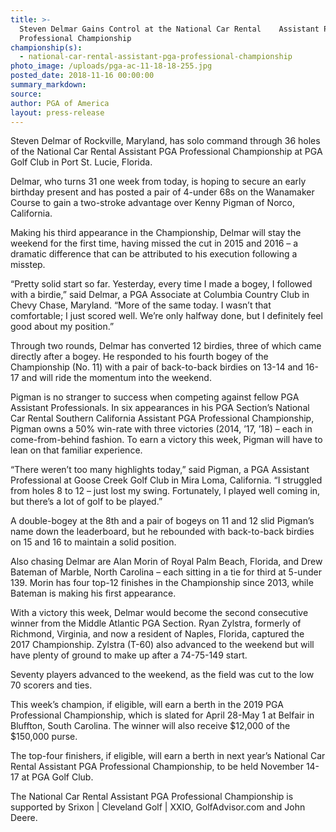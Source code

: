 ```yaml
---
title: >-
  Steven Delmar Gains Control at the National Car Rental    Assistant PGA
  Professional Championship
championship(s):
  - national-car-rental-assistant-pga-professional-championship
photo_image: /uploads/pga-ac-11-18-18-255.jpg
posted_date: 2018-11-16 00:00:00
summary_markdown:
source:
author: PGA of America
layout: press-release
---
```


Steven Delmar of Rockville, Maryland, has solo command through 36 holes of the National Car Rental Assistant PGA Professional Championship at PGA Golf Club in Port St. Lucie, Florida.

Delmar, who turns 31 one week from today, is hoping to secure an early birthday present and has posted a pair of 4-under 68s on the Wanamaker Course to gain a two-stroke advantage over Kenny Pigman of Norco, California.

Making his third appearance in the Championship, Delmar will stay the weekend for the first time, having missed the cut in 2015 and 2016 – a dramatic difference that can be attributed to his execution following a misstep.

“Pretty solid start so far. Yesterday, every time I made a bogey, I followed with a birdie,” said Delmar, a PGA Associate at Columbia Country Club in Chevy Chase, Maryland. “More of the same today. I wasn’t that comfortable; I just scored well. We’re only halfway done, but I definitely feel good about my position.”

Through two rounds, Delmar has converted 12 birdies, three of which came directly after a bogey. He responded to his fourth bogey of the Championship (No. 11) with a pair of back-to-back birdies on 13-14 and 16-17 and will ride the momentum into the weekend.

Pigman is no stranger to success when competing against fellow PGA Assistant Professionals. In six appearances in his PGA Section’s National Car Rental Southern California Assistant PGA Professional Championship, Pigman owns a 50% win-rate with three victories (2014, ’17, ’18) – each in come-from-behind fashion. To earn a victory this week, Pigman will have to lean on that familiar experience.

“There weren’t too many highlights today,” said Pigman, a PGA Assistant Professional at Goose Creek Golf Club in Mira Loma, California. “I struggled from holes 8 to 12 – just lost my swing. Fortunately, I played well coming in, but there’s a lot of golf to be played.”

A double-bogey at the 8th and a pair of bogeys on 11 and 12 slid Pigman’s name down the leaderboard, but he rebounded with back-to-back birdies on 15 and 16 to maintain a solid position.

Also chasing Delmar are Alan Morin of Royal Palm Beach, Florida, and Drew Bateman of Marble, North Carolina – each sitting in a tie for third at 5-under 139. Morin has four top-12 finishes in the Championship since 2013, while Bateman is making his first appearance.

With a victory this week, Delmar would become the second consecutive winner from the Middle Atlantic PGA Section. Ryan Zylstra, formerly of Richmond, Virginia, and now a resident of Naples, Florida, captured the 2017 Championship. Zylstra (T-60) also advanced to the weekend but will have plenty of ground to make up after a 74-75-149 start.

Seventy players advanced to the weekend, as the field was cut to the low 70 scorers and ties.

This week’s champion, if eligible, will earn a berth in the 2019 PGA Professional Championship, which is slated for April 28-May 1 at Belfair in Bluffton, South Carolina. The winner will also receive $12,000 of the $150,000 purse.

The top-four finishers, if eligible, will earn a berth in next year’s National Car Rental Assistant PGA Professional Championship, to be held November 14-17 at PGA Golf Club.

The National Car Rental Assistant PGA Professional Championship is supported by Srixon | Cleveland Golf | XXIO, GolfAdvisor.com and John Deere.